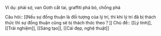 Ví dụ: phải sợ, van Goth cắt tai, graffiti phá bỏ, chống phá


Câu hỏi:: [[Nếu sự đồng thuận là đối tượng của lý trí, thì khi lý trí đã bị thách thức thì sự đồng thuận cũng sẽ bị thách thức theo？]] 
Chủ đề:: [[Lý tính]], [[Trải nghiệm]], [[Sáng tạo]], [[Cái đẹp, nghệ thuật]]

